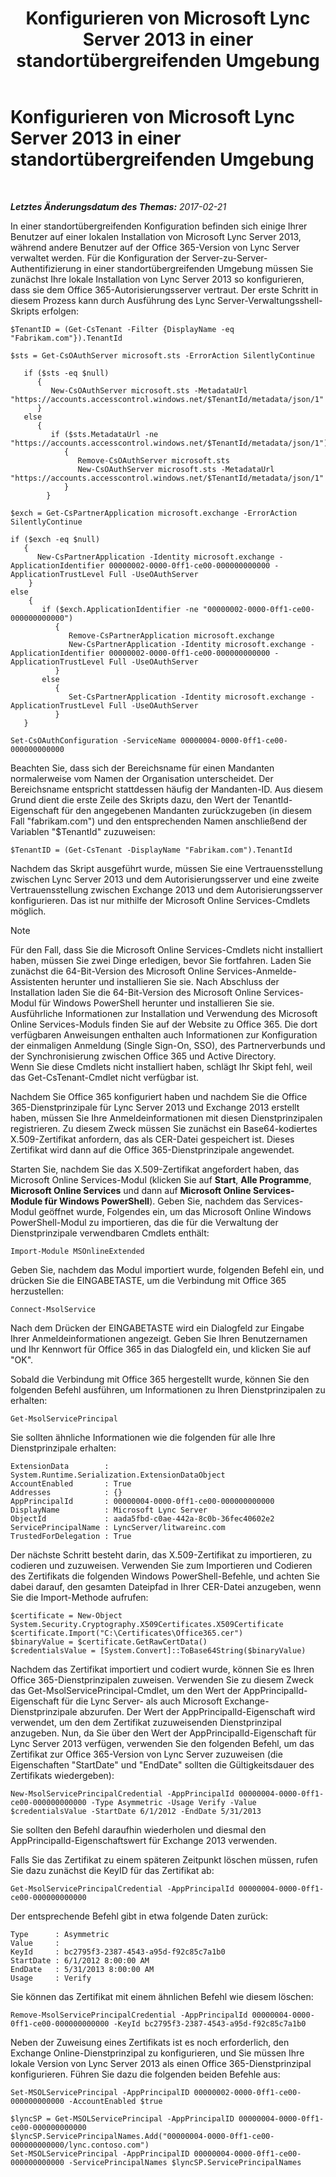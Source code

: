 ﻿---
title: Konfigurieren von Microsoft Lync Server 2013 in einer standortübergreifenden Umgebung
TOCTitle: Konfigurieren von Microsoft Lync Server 2013 in einer standortübergreifenden Umgebung
ms:assetid: 700639ec-5264-4449-a8a6-d7386fad8719
ms:mtpsurl: https://technet.microsoft.com/de-de/library/JJ204990(v=OCS.15)
ms:contentKeyID: 49294358
ms.date: 02/21/2017
mtps_version: v=OCS.15
ms.translationtype: HT
---

# Konfigurieren von Microsoft Lync Server 2013 in einer standortübergreifenden Umgebung

 

_**Letztes Änderungsdatum des Themas:** 2017-02-21_

In einer standortübergreifenden Konfiguration befinden sich einige Ihrer Benutzer auf einer lokalen Installation von Microsoft Lync Server 2013, während andere Benutzer auf der Office 365-Version von Lync Server verwaltet werden. Für die Konfiguration der Server-zu-Server-Authentifizierung in einer standortübergreifenden Umgebung müssen Sie zunächst Ihre lokale Installation von Lync Server 2013 so konfigurieren, dass sie dem Office 365-Autorisierungsserver vertraut. Der erste Schritt in diesem Prozess kann durch Ausführung des Lync Server-Verwaltungsshell-Skripts erfolgen:

    $TenantID = (Get-CsTenant -Filter {DisplayName -eq "Fabrikam.com"}).TenantId
    
    $sts = Get-CsOAuthServer microsoft.sts -ErrorAction SilentlyContinue
            
       if ($sts -eq $null)
          {
             New-CsOAuthServer microsoft.sts -MetadataUrl "https://accounts.accesscontrol.windows.net/$TenantId/metadata/json/1"
          }
       else
          {
             if ($sts.MetadataUrl -ne  "https://accounts.accesscontrol.windows.net/$TenantId/metadata/json/1")
                {
                   Remove-CsOAuthServer microsoft.sts
                   New-CsOAuthServer microsoft.sts -MetadataUrl "https://accounts.accesscontrol.windows.net/$TenantId/metadata/json/1"
                }
            }
    
    $exch = Get-CsPartnerApplication microsoft.exchange -ErrorAction SilentlyContinue
            
    if ($exch -eq $null)
       {
          New-CsPartnerApplication -Identity microsoft.exchange -ApplicationIdentifier 00000002-0000-0ff1-ce00-000000000000 -ApplicationTrustLevel Full -UseOAuthServer
        }
    else
        {
           if ($exch.ApplicationIdentifier -ne "00000002-0000-0ff1-ce00-000000000000")
              {
                 Remove-CsPartnerApplication microsoft.exchange
                 New-CsPartnerApplication -Identity microsoft.exchange -ApplicationIdentifier 00000002-0000-0ff1-ce00-000000000000 -ApplicationTrustLevel Full -UseOAuthServer 
              }
           else
              {
                 Set-CsPartnerApplication -Identity microsoft.exchange -ApplicationTrustLevel Full -UseOAuthServer
              }
       }
    
    Set-CsOAuthConfiguration -ServiceName 00000004-0000-0ff1-ce00-000000000000

Beachten Sie, dass sich der Bereichsname für einen Mandanten normalerweise vom Namen der Organisation unterscheidet. Der Bereichsname entspricht stattdessen häufig der Mandanten-ID. Aus diesem Grund dient die erste Zeile des Skripts dazu, den Wert der TenantId-Eigenschaft für den angegebenen Mandanten zurückzugeben (in diesem Fall "fabrikam.com") und den entsprechenden Namen anschließend der Variablen "$TenantId" zuzuweisen:

    $TenantID = (Get-CsTenant -DisplayName "Fabrikam.com").TenantId

Nachdem das Skript ausgeführt wurde, müssen Sie eine Vertrauensstellung zwischen Lync Server 2013 und dem Autorisierungsserver und eine zweite Vertrauensstellung zwischen Exchange 2013 und dem Autorisierungsserver konfigurieren. Das ist nur mithilfe der Microsoft Online Services-Cmdlets möglich.


> [!NOTE]
> Für den Fall, dass Sie die Microsoft Online Services-Cmdlets nicht installiert haben, müssen Sie zwei Dinge erledigen, bevor Sie fortfahren. Laden Sie zunächst die 64-Bit-Version des Microsoft Online Services-Anmelde-Assistenten herunter und installieren Sie sie. Nach Abschluss der Installation laden Sie die 64-Bit-Version des Microsoft Online Services-Modul für Windows PowerShell herunter und installieren Sie sie. Ausführliche Informationen zur Installation und Verwendung des Microsoft Online Services-Moduls finden Sie auf der Website zu Office 365. Die dort verfügbaren Anweisungen enthalten auch Informationen zur Konfiguration der einmaligen Anmeldung (Single Sign-On, SSO), des Partnerverbunds und der Synchronisierung zwischen Office 365 und Active Directory.<BR>Wenn Sie diese Cmdlets nicht installiert haben, schlägt Ihr Skipt fehl, weil das Get-CsTenant-Cmdlet nicht verfügbar ist.



Nachdem Sie Office 365 konfiguriert haben und nachdem Sie die Office 365-Dienstprinzipale für Lync Server 2013 und Exchange 2013 erstellt haben, müssen Sie Ihre Anmeldeinformationen mit diesen Dienstprinzipalen registrieren. Zu diesem Zweck müssen Sie zunächst ein Base64-kodiertes X.509-Zertifikat anfordern, das als CER-Datei gespeichert ist. Dieses Zertifikat wird dann auf die Office 365-Dienstprinzipale angewendet.

Starten Sie, nachdem Sie das X.509-Zertifikat angefordert haben, das Microsoft Online Services-Modul (klicken Sie auf **Start**, **Alle Programme**, **Microsoft Online Services** und dann auf **Microsoft Online Services-Module für Windows PowerShell**). Geben Sie, nachdem das Services-Modul geöffnet wurde, Folgendes ein, um das Microsoft Online Windows PowerShell-Modul zu importieren, das die für die Verwaltung der Dienstprinzipale verwendbaren Cmdlets enthält:

    Import-Module MSOnlineExtended

Geben Sie, nachdem das Modul importiert wurde, folgenden Befehl ein, und drücken Sie die EINGABETASTE, um die Verbindung mit Office 365 herzustellen:

    Connect-MsolService

Nach dem Drücken der EINGABETASTE wird ein Dialogfeld zur Eingabe Ihrer Anmeldeinformationen angezeigt. Geben Sie Ihren Benutzernamen und Ihr Kennwort für Office 365 in das Dialogfeld ein, und klicken Sie auf "OK".

Sobald die Verbindung mit Office 365 hergestellt wurde, können Sie den folgenden Befehl ausführen, um Informationen zu Ihren Dienstprinzipalen zu erhalten:

    Get-MsolServicePrincipal

Sie sollten ähnliche Informationen wie die folgenden für alle Ihre Dienstprinzipale erhalten:

    ExtensionData        : System.Runtime.Serialization.ExtensionDataObject
    AccountEnabled       : True
    Addresses            : {}
    AppPrincipalId       : 00000004-0000-0ff1-ce00-000000000000
    DisplayName          : Microsoft Lync Server
    ObjectId             : aada5fbd-c0ae-442a-8c0b-36fec40602e2
    ServicePrincipalName : LyncServer/litwareinc.com
    TrustedForDelegation : True

Der nächste Schritt besteht darin, das X.509-Zertifikat zu importieren, zu codieren und zuzuweisen. Verwenden Sie zum Importieren und Codieren des Zertifikats die folgenden Windows PowerShell-Befehle, und achten Sie dabei darauf, den gesamten Dateipfad in Ihrer CER-Datei anzugeben, wenn Sie die Import-Methode aufrufen:

    $certificate = New-Object System.Security.Cryptography.X509Certificates.X509Certificate
    $certificate.Import("C:\Certificates\Office365.cer")
    $binaryValue = $certificate.GetRawCertData()
    $credentialsValue = [System.Convert]::ToBase64String($binaryValue)

Nachdem das Zertifikat importiert und codiert wurde, können Sie es Ihren Office 365-Dienstprinzipalen zuweisen. Verwenden Sie zu diesem Zweck das Get-MsolServicePrincipal-Cmdlet, um den Wert der AppPrincipalId-Eigenschaft für die Lync Server- als auch Microsoft Exchange-Dienstprinzipale abzurufen. Der Wert der AppPrincipalId-Eigenschaft wird verwendet, um den dem Zertifikat zuzuweisenden Dienstprinzipal anzugeben. Nun, da Sie über den Wert der AppPrincipalId-Eigenschaft für Lync Server 2013 verfügen, verwenden Sie den folgenden Befehl, um das Zertifikat zur Office 365-Version von Lync Server zuzuweisen (die Eigenschaften "StartDate" und "EndDate" sollten die Gültigkeitsdauer des Zertifikats wiedergeben):

    New-MsolServicePrincipalCredential -AppPrincipalId 00000004-0000-0ff1-ce00-000000000000 -Type Asymmetric -Usage Verify -Value $credentialsValue -StartDate 6/1/2012 -EndDate 5/31/2013

Sie sollten den Befehl daraufhin wiederholen und diesmal den AppPrincipalId-Eigenschaftswert für Exchange 2013 verwenden.

Falls Sie das Zertifikat zu einem späteren Zeitpunkt löschen müssen, rufen Sie dazu zunächst die KeyID für das Zertifikat ab:

    Get-MsolServicePrincipalCredential -AppPrincipalId 00000004-0000-0ff1-ce00-000000000000

Der entsprechende Befehl gibt in etwa folgende Daten zurück:

    Type      : Asymmetric
    Value     : 
    KeyId     : bc2795f3-2387-4543-a95d-f92c85c7a1b0
    StartDate : 6/1/2012 8:00:00 AM
    EndDate   : 5/31/2013 8:00:00 AM
    Usage     : Verify

Sie können das Zertifikat mit einem ähnlichen Befehl wie diesem löschen:

    Remove-MsolServicePrincipalCredential -AppPrincipalId 00000004-0000-0ff1-ce00-000000000000 -KeyId bc2795f3-2387-4543-a95d-f92c85c7a1b0

Neben der Zuweisung eines Zertifikats ist es noch erforderlich, den Exchange Online-Dienstprinzipal zu konfigurieren, und Sie müssen Ihre lokale Version von Lync Server 2013 als einen Office 365-Dienstprinzipal konfigurieren. Führen Sie dazu die folgenden beiden Befehle aus:

    Set-MSOLServicePrincipal -AppPrincipalID 00000002-0000-0ff1-ce00-000000000000 -AccountEnabled $true
    
    $lyncSP = Get-MSOLServicePrincipal -AppPrincipalID 00000004-0000-0ff1-ce00-000000000000
    $lyncSP.ServicePrincipalNames.Add("00000004-0000-0ff1-ce00-000000000000/lync.contoso.com")
    Set-MSOLServicePrincipal -AppPrincipalID 00000004-0000-0ff1-ce00-000000000000 -ServicePrincipalNames $lyncSP.ServicePrincipalNames

